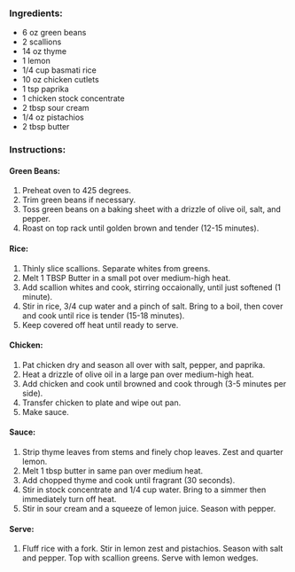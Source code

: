 ### Ingredients:
- 6 oz green beans
- 2 scallions
- 14 oz thyme
- 1 lemon
- 1/4 cup basmati rice
- 10 oz chicken cutlets
- 1 tsp paprika
- 1 chicken stock concentrate
- 2 tbsp sour cream
- 1/4 oz pistachios
- 2 tbsp butter


### Instructions:
#### Green Beans:
1. Preheat oven to 425 degrees.
2. Trim green beans if necessary.
3. Toss green beans on a baking sheet with a drizzle of olive oil, salt, and pepper.
4. Roast on top rack until golden brown and tender (12-15 minutes).

#### Rice:
1. Thinly slice scallions. Separate whites from greens.
2. Melt 1 TBSP Butter in a small pot over medium-high heat.
3. Add scallion whites and cook, stirring occaionally, until just softened (1 minute).
4. Stir in rice, 3/4 cup water and a pinch of salt. Bring to a boil, then cover and cook until rice is tender (15-18 minutes).
5. Keep covered off heat until ready to serve.

#### Chicken:
1. Pat chicken dry and season all over with salt, pepper, and paprika.
2. Heat a drizzle of olive oil in a large pan over medium-high heat.
3. Add chicken and cook until browned and cook through (3-5 minutes per side).
4. Transfer chicken to plate and wipe out pan.
5. Make sauce.

#### Sauce:
1. Strip thyme leaves from stems and finely chop leaves. Zest and quarter lemon.
2. Melt 1 tbsp butter in same pan over medium heat.
3. Add chopped thyme and cook until fragrant (30 seconds).
4. Stir in stock concentrate and 1/4 cup water. Bring to a simmer then immediately turn off heat.
5. Stir in sour cream and a squeeze of lemon juice. Season with pepper.

#### Serve:
1. Fluff rice with a fork. Stir in lemon zest and pistachios. Season with salt and pepper. Top with scallion greens. Serve with lemon wedges.
